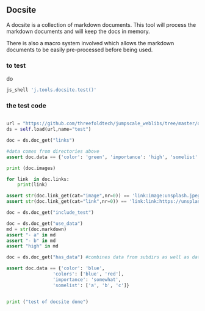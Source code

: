 ## Docsite

A docsite is a collection of markdown documents.
This tool will process the markdown documents and will keep the docs in memory.

There is also a macro system involved which allows the markdown documents to be easily pre-processed before being used.

### to test

do 
```bash
js_shell 'j.tools.docsite.test()'
```

### the test code

```python

url = "https://github.com/threefoldtech/jumpscale_weblibs/tree/master/docsites_examples/test/"
ds = self.load(url,name="test")

doc = ds.doc_get("links")

#data comes from directories above
assert doc.data == {'color': 'green', 'importance': 'high', 'somelist': ['a', 'b', 'c']}

print (doc.images)

for link  in doc.links:
    print(link)

assert str(doc.link_get(cat="image",nr=0)) == 'link:image:unsplash.jpeg'
assert str(doc.link_get(cat="link",nr=0)) == 'link:link:https://unsplash.com/'

doc = ds.doc_get("include_test")

doc = ds.doc_get("use_data")
md = str(doc.markdown)
assert "- a" in md
assert "- b" in md
assert "high" in md

doc = ds.doc_get("has_data") #combines data from subdirs as well as data from doc itself

assert doc.data == {'color': 'blue',
                 'colors': ['blue', 'red'],
                 'importance': 'somewhat',
                 'somelist': ['a', 'b', 'c']}


print ("test of docsite done")


```
